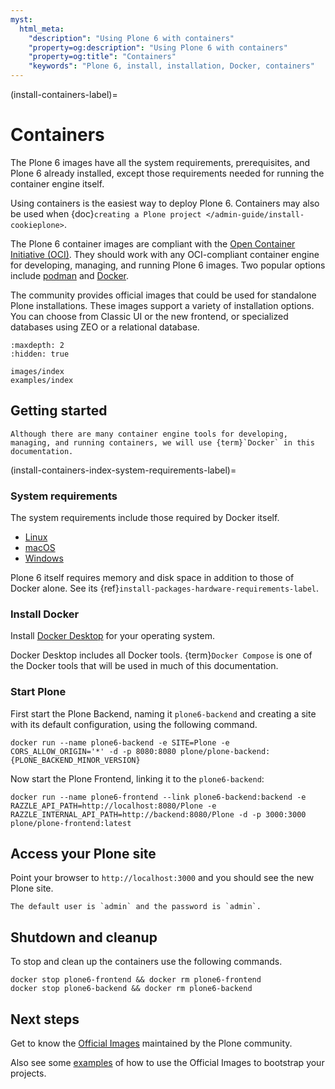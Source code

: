 ```yaml
---
myst:
  html_meta:
    "description": "Using Plone 6 with containers"
    "property=og:description": "Using Plone 6 with containers"
    "property=og:title": "Containers"
    "keywords": "Plone 6, install, installation, Docker, containers"
---
```


(install-containers-label)=

# Containers

The Plone 6 images have all the system requirements, prerequisites, and Plone 6 already installed, except those requirements needed for running the container engine itself.

Using containers is the easiest way to deploy Plone 6.
Containers may also be used when {doc}`creating a Plone project </admin-guide/install-cookieplone>`.

The Plone 6 container images are compliant with the [Open Container Initiative (OCI)](https://opencontainers.org/).
They should work with any OCI-compliant container engine for developing, managing, and running Plone 6 images.
Two popular options include [podman](https://podman.io/) and [Docker](https://www.docker.com/products/docker-desktop/).

The community provides official images that could be used for standalone Plone installations.
These images support a variety of installation options.
You can choose from Classic UI or the new frontend, or specialized databases using ZEO or a relational database.

```{toctree}
:maxdepth: 2
:hidden: true

images/index
examples/index
```

## Getting started

```{note}
Although there are many container engine tools for developing, managing, and running containers, we will use {term}`Docker` in this documentation.
```


(install-containers-index-system-requirements-label)=

### System requirements

The system requirements include those required by Docker itself.

-   [Linux](https://docs.docker.com/desktop/install/linux/)
-   [macOS](https://docs.docker.com/desktop/install/mac-install/)
-   [Windows](https://docs.docker.com/desktop/install/windows-install/)

Plone 6 itself requires memory and disk space in addition to those of Docker alone.
See its {ref}`install-packages-hardware-requirements-label`.


### Install Docker

Install [Docker Desktop](https://docs.docker.com/get-started/get-docker/) for your operating system.

Docker Desktop includes all Docker tools.
{term}`Docker Compose` is one of the Docker tools that will be used in much of this documentation.


### Start Plone

First start the Plone Backend, naming it `plone6-backend` and creating a site with its default configuration, using the following command.

```shell
docker run --name plone6-backend -e SITE=Plone -e CORS_ALLOW_ORIGIN='*' -d -p 8080:8080 plone/plone-backend:{PLONE_BACKEND_MINOR_VERSION}
```

Now start the Plone Frontend, linking it to the `plone6-backend`:

```shell
docker run --name plone6-frontend --link plone6-backend:backend -e RAZZLE_API_PATH=http://localhost:8080/Plone -e RAZZLE_INTERNAL_API_PATH=http://backend:8080/Plone -d -p 3000:3000 plone/plone-frontend:latest
```


## Access your Plone site

Point your browser to `http://localhost:3000` and you should see the new Plone site.

```{note}
The default user is `admin` and the password is `admin`.
```


## Shutdown and cleanup

To stop and clean up the containers use the following commands.

```shell
docker stop plone6-frontend && docker rm plone6-frontend
docker stop plone6-backend && docker rm plone6-backend
```


## Next steps

Get to know the [Official Images](images/index) maintained by the Plone community.

Also see some [examples](examples/index) of how to use the Official Images to bootstrap your projects.
